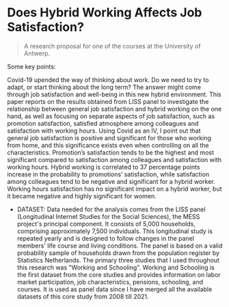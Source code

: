 # Does Hybrid Working Affects Job Satisfaction?

> A research proposal for one of the courses at the University of Antwerp.

Some key points:

Covid-19 upended the way of thinking about work. Do we need to try to adapt, or start thinking about the long term? The answer might come through job satisfaction and well-being in this new hybrid environment. This paper reports on the results obtained from LISS panel to investigate the relationship between general job satisfaction and hybrid working on the one hand, as well as focusing on separate aspects of job satisfaction, such as promotion satisfaction, satisfied atmosphere among colleagues and satisfaction with working hours. Using Covid as an IV, I point out that general job satisfaction is positive and significant for those who working from home, and this significance exists even when controlling on all the characteristics. Promotion’s satisfaction tends to be the highest and most significant compared to satisfaction among colleagues and satisfaction with working hours. Hybrid working is correlated to 37 percentage points increase in the probability to promotions’ satisfaction, while satisfaction among colleagues tend to be negative and significant for a hybrid worker. Working hours satisfaction has no significant impact on a hybrid worker, but it became negative and highly significant for women.

* DATASET: Data needed for the analysis comes from the LISS panel (Longitudinal Internet Studies for the Social Sciences), the MESS project's principal component. It consists of 5,000 households, comprising approximately 7,500 individuals. This longitudinal study is repeated yearly and is designed to follow changes in the panel members' life course and living conditions. The panel is based on a valid probability sample of households drawn from the population register by Statistics Netherlands. The primary three studies that I used throughout this research was "Working and Schooling". Working and Schooling is the first dataset from the core studies and provides information on labor market participation, job characteristics, pensions, schooling, and courses. It is used as panel data since I have merged all the available datasets of this core study from 2008 till 2021.